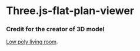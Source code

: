 # Three.js-flat-plan-viewer

### Credit for the creator of 3D model ###

 [Low poly living room](https://sketchfab.com/3d-models/low-poly-living-room-df179eebec234798aa7fbe6c7eaf492a).
